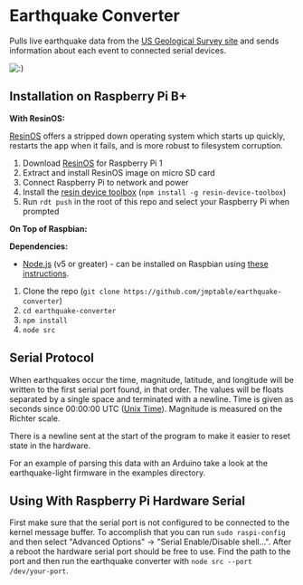 # Earthquake Converter

Pulls live earthquake data from the [US Geological Survey site](http://earthquake.usgs.gov/) and
sends information about each event to connected serial devices.

![:)](http://i.imgur.com/1DbNcsf.gif)

## Installation on Raspberry Pi B+

**With ResinOS:**

[ResinOS](https://resinos.io/) offers a stripped down operating system which starts up quickly,
restarts the app when it fails, and is more robust to filesystem corruption.

1. Download [ResinOS](https://resinos.io/#downloads) for Raspberry Pi 1
2. Extract and install ResinOS image on micro SD card
3. Connect Raspberry Pi to network and power
4. Install the [resin device toolbox](https://github.com/resin-os/resin-device-toolbox)
(`npm install -g resin-device-toolbox`)
5. Run `rdt push` in the root of this repo and select your Raspberry Pi when prompted

**On Top of Raspbian:**

**Dependencies:**

* [Node.js](https://nodejs.org/en/) (v5 or greater) - can be installed on Raspbian using [these
instructions](https://gist.github.com/jmptable/a7b985ea2d812deab6f1a3eaa5f0ee41).

1. Clone the repo (`git clone https://github.com/jmptable/earthquake-converter`)
2. `cd earthquake-converter`
3. `npm install`
4. `node src`

## Serial Protocol

When earthquakes occur the time, magnitude, latitude, and longitude will be written to the first
serial port found, in that order. The values will be floats separated by a single space and
terminated with a newline. Time is given as seconds since 00:00:00 UTC
([Unix Time](https://en.wikipedia.org/wiki/Unix_time)). Magnitude is measured on the Richter scale.

There is a newline sent at the start of the program to make it easier to reset state in the hardware.

For an example of parsing this data with an Arduino take a look at the earthquake-light firmware in
the examples directory.

## Using With Raspberry Pi Hardware Serial

First make sure that the serial port is not configured to be connected to the kernel message buffer.
To accomplish that you can run `sudo raspi-config` and then select "Advanced Options" ->
"Serial Enable/Disable shell...". After a reboot the hardware serial port should be free to use.
Find the path to the port and then run the earthquake converter with `node src --port /dev/your-port`.
